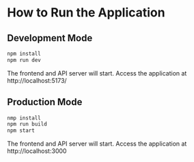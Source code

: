 # How to Run the Application

## Development Mode

```bash
npm install
npm run dev
```
The frontend and API server will start. Access the application at http://localhost:5173/

## Production Mode

```bash
nmp install
npm run build
npm start
```
The frontend and API server will start. Access the application at http://localhost:3000